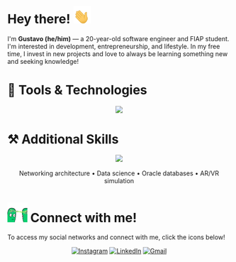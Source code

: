 <h1>Hey there! <img src="assets/wave.gif" width="40"/></h1>

I'm **Gustavo (he/him)** — a 20-year-old software engineer and FIAP student. I'm interested in development, entrepreneurship, and lifestyle. In my free time, I invest in new projects and love to always be learning something new and seeking knowledge!

<h1>🧩 Tools & Technologies</h1>

<p align="center">
  <img src="https://skillicons.dev/icons?i=vscode,git,github,html,css,js,ts,react,vite,sass,tailwind,bootstrap,cs,cpp,androidstudio,kotlin,mysql,npm,py,sklearn,java&perline=7" />
</p>

<h1>⚒️ Additional Skills</h1>

<p align="center">
  <img src="https://skillicons.dev/icons?i=ae,ps&perline=6" />
</p>

<p align="center">
  Networking architecture  •  Data science  •  Oracle databases  •  AR/VR simulation
</p>

<h1><img src="assets/connect.gif" width="45"/> Connect with me!</h1>

To access my social networks and connect with me, click the icons below!

<div class="badgessocial" align="center">

[![Instagram](https://skillicons.dev/icons?i=instagram)](https://www.instagram.com/gupiovesam) [![LinkedIn](https://skillicons.dev/icons?i=linkedin)](https://www.linkedin.com/in/gustavo-pessoa-06b099357/) [![Gmail](https://skillicons.dev/icons?i=gmail)](mailto:cps.pessoa@hotmail.com)

</div>
